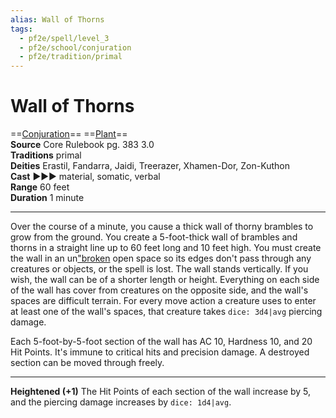 ```yaml
---
alias: Wall of Thorns 
tags:
  - pf2e/spell/level_3
  - pf2e/school/conjuration
  - pf2e/tradition/primal
---
```


# Wall of Thorns

==[Conjuration](../../../Traits/Conjuration.md)== ==[Plant](../../../Traits/Plant.md)==  
__Source__ Core Rulebook pg. 383 3.0  
**Traditions** primal  
**Deities** Erastil, Fandarra, Jaidi, Treerazer, Xhamen-Dor, Zon-Kuthon  
**Cast** ►►► material, somatic, verbal  
**Range** 60 feet  
**Duration** 1 minute

---

Over the course of a minute, you cause a thick wall of thorny brambles to grow from the ground. You create a 5-foot-thick wall of brambles and thorns in a straight line up to 60 feet long and 10 feet high. You must create the wall in an un["broken]("broken) open space so its edges don't pass through any creatures or objects, or the spell is lost. The wall stands vertically. If you wish, the wall can be of a shorter length or height. Everything on each side of the wall has cover from creatures on the opposite side, and the wall's spaces are difficult terrain. For every move action a creature uses to enter at least one of the wall's spaces, that creature takes `dice: 3d4|avg` piercing damage.

Each 5-foot-by-5-foot section of the wall has AC 10, Hardness 10, and 20 Hit Points. It's immune to critical hits and precision damage. A destroyed section can be moved through freely.

<hr>

**Heightened (+1)** The Hit Points of each section of the wall increase by 5, and the piercing damage increases by `dice: 1d4|avg`.
